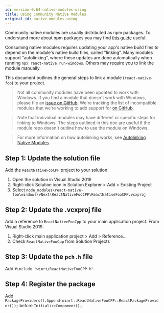 ```yaml
---
id: version-0.64-native-modules-using
title: Using Community Native Modules
original_id: native-modules-using
---
```


Community native modules are usually distributed as npm packages. To understand more about npm packages you may find [this guide](https://docs.npmjs.com/packages-and-modules/contributing-packages-to-the-registry) useful.

Consuming native modules requires updating your app's native build files to depend on the module's native build files, called "linking". Many modules support "autolinking", where these updates are done automatically when running `npx react-native run-windows`. Others may require you to link the module manually.

This document outlines the general steps to link a module (`react-native-foo`) to your project.

> Not all community modules have been updated to work with Windows. If you find a module that doesn't work with Windows, please file an [issue on GitHub](https://github.com/microsoft/react-native-windows/issues/new/choose). We're tracking the list of incompatible modules that we're working to add support for [on GitHub](https://github.com/microsoft/react-native-windows/projects/23). 

> Note that individual modules may have different or specific steps for linking to Windows. The steps outlined in this doc are useful if the module repo doesn't outline how to use the module on Windows.

> For more information on how autolinking works, see [Autolinking Native Modules](native-modules-autolinking).

## Step 1: Update the solution file

Add the `ReactNativeFooCPP` project to your solution.

1. Open the solution in Visual Studio 2019
2. Right-click Solution icon in Solution Explorer > Add > Existing Project
3. Select `node_modules\react-native-foo\windows\vNext\ReactNativeFooCPP\ReactNativeFooCPP.vcxproj`

## Step 2: Update the .vcxproj file

Add a reference to `ReactNativeFooCpp` to your main application project. From Visual Studio 2019:

1. Right-click main application project > Add > Reference... 
2. Check `ReactNativeFooCpp` from Solution Projects


## Step 3: Update the `pch.h` file

Add `#include "winrt/ReactNativeFooCPP.h"`.

## Step 4: Register the package

Add `PackageProviders().Append(winrt::ReactNativeFooCPP::ReactPackageProvider());` before `InitializeComponent();`.
